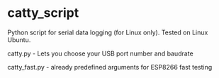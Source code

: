 # catty_script
Python script for serial data logging (for Linux only). Tested on Linux Ubuntu.


catty.py - Lets you choose your USB port number and baudrate

catty_fast.py - already predefined arguments for ESP8266 fast testing
